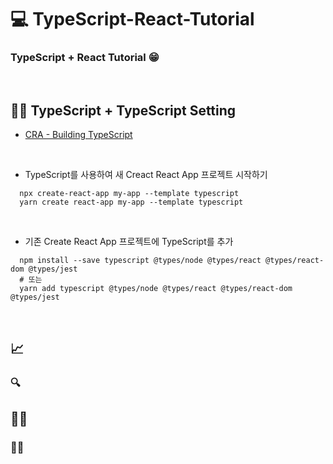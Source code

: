 # 💻 TypeScript-React-Tutorial
### TypeScript + React Tutorial 😁

<br />

## 👨‍💻 TypeScript + TypeScript Setting
* [CRA - Building TypeScript](https://create-react-app.dev/docs/adding-typescript/)

<br />

- TypeScript를 사용하여 새 Creact React App 프로젝트 시작하기
```
  npx create-react-app my-app --template typescript
  yarn create react-app my-app --template typescript
```

<br />

- 기존 Create React App 프로젝트에 TypeScript를 추가
```
  npm install --save typescript @types/node @types/react @types/react-dom @types/jest
  # 또는
  yarn add typescript @types/node @types/react @types/react-dom @types/jest
```

<br />

## 📈 
### 🔍
## 👨‍💻
### 🏃‍♂️